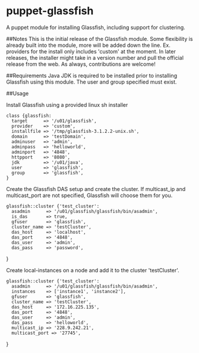 puppet-glassfish
================

A puppet module for installing Glassfish, including support for clustering.

##Notes
This is the initial release of the Glassfish module.  Some flexibility is already built into the module, more will be added down the line. Ex. providers for the install only includes 'custom' at the moment.  In later releases, the installer might take in a version number and pull the official release from the web.  As always, contributions are welcome!

##Requirements
Java JDK is required to be installed prior to installing Glassfish using this module.
The user and group specified must exist.  

##Usage

Install Glassfish using a provided linux sh installer

    class {glassfish:
      target      => '/u01/glassfish',
      provider    => 'custom',
      installfile => '/tmp/glassfish-3.1.2.2-unix.sh',
      domain      => 'testDomain',
      adminuser   => 'admin',
      adminpass   => 'helloworld',
      adminport   => '4848',
      httpport    => '8080',
      jdk         => '/u01/java',
      user        => 'glassfish',
      group       => 'glassfish',
    }

Create the Glassfish DAS setup and create the cluster.  If multicast_ip and multicast_port are not specified, Glassfish will choose them for you.

    glassfish::cluster {'test_cluster':
      asadmin      => '/u01/glassfish/glassfish/bin/asadmin',
      is_das       => true,
      gfuser       => 'glassfish',
      cluster_name => 'testCluster',
      das_host     => 'localhost',
      das_port     => '4848',
      das_user     => 'admin',
      das_pass     => 'password',
}


Create local-instances on a node and add it to the cluster 'testCluster'.

    glassfish::cluster {'test_cluster':
      asadmin      => '/u01/glassfish/glassfish/bin/asadmin',
      instances    => ['instance1', 'instance2'],
      gfuser       => 'glassfish',
      cluster_name => 'testCluster',
      das_host     => '172.16.225.135',
      das_port     => '4848',
      das_user     => 'admin',
      das_pass     => 'helloworld',
      multicast_ip => '228.9.242.21',
      multicast_port => '27745',
}

